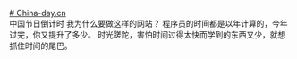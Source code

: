 <a href="http://china-day.cn"># China-day.cn</a> </br>
中国节日倒计时
我为什么要做这样的网站？
程序员的时间都是以年计算的，今年过完，你又提升了多少。
时光蹉跎，害怕时间过得太快而学到的东西又少，就想抓住时间的尾巴。
